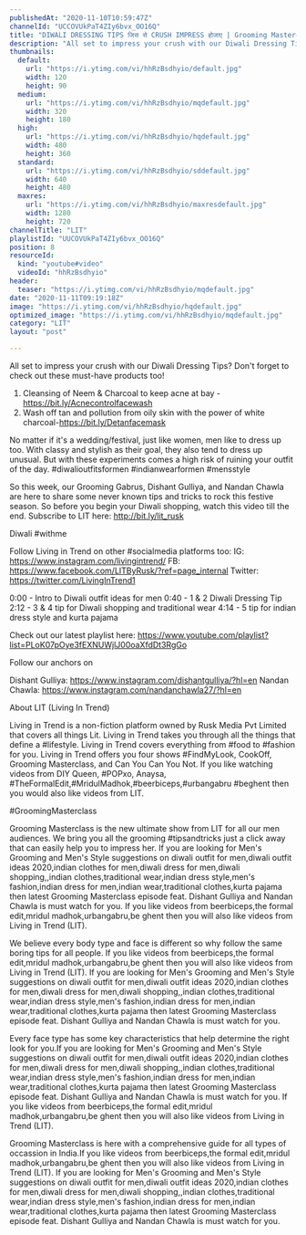 ```yaml
---
publishedAt: "2020-11-10T10:59:47Z"
channelId: "UCCOVUkPaT4ZIy6bvx_OO16Q"
title: "DIWALI DRESSING TIPS जिस से CRUSH IMPRESS होजाए | Grooming Masterclass EP 5"
description: "All set to impress your crush with our Diwali Dressing Tips? Don't forget to check out these must-have products too!\n1. Cleansing of Neem & Charcoal to keep acne at bay -  https://bit.ly/Acnecontrolfacewash\n2. Wash off tan and pollution from oily skin with the power of white charcoal-https://bit.ly/Detanfacemask\n\nNo matter if it's a wedding/festival, just like women, men like to dress up too. With classy and stylish as their goal, they also tend to dress up unusual. But with these experiments comes a high risk of ruining your outfit of the day. #diwalioutfitsformen #indianwearformen #mensstyle\n\nSo this week, our Grooming Gabrus, Dishant Gulliya, and Nandan Chawla are here to share some never known tips and tricks to rock this festive season. So before you begin your Diwali shopping, watch this video till the end. Subscribe to LIT here: http://bit.ly/lit_rusk\n\nDiwali #withme\n\nFollow Living in Trend on other #socialmedia platforms too:\nIG: https://www.instagram.com/livingintrend/\nFB: https://www.facebook.com/LITByRusk/?ref=page_internal \nTwitter: https://twitter.com/LivingInTrend1\n\n0:00 - Intro to Diwali outfit ideas for men\n0:40 - 1 & 2 Diwali Dressing Tip\n2:12 - 3 & 4 tip for Diwali shopping and traditional wear\n4:14 - 5 tip for indian dress style and kurta pajama\n\nCheck out our latest playlist here: https://www.youtube.com/playlist?list=PLoK07pOye3fEXNUWjlJ00oaXfdDt3RgGo\n\nFollow our anchors on\n\nDishant Gulliya: https://www.instagram.com/dishantgulliya/?hl=en\nNandan Chawla: https://www.instagram.com/nandanchawla27/?hl=en\n\nAbout LIT (Living In Trend)\n\nLiving in Trend is a non-fiction platform owned by Rusk Media Pvt Limited that covers all things Lit. Living in Trend takes you through all the things that define a #lifestyle. Living in Trend covers everything from #food to #fashion for you. Living in Trend offers you four shows #FindMyLook, CookOff, Grooming Masterclass, and Can You Can You Not. If you like watching videos from DIY Queen, #POPxo, Anaysa, #TheFormalEdit,#MridulMadhok,#beerbiceps,#urbangabru #beghent then you would also like videos from LIT. \n\n#GroomingMasterclass\n\nGrooming Masterclass is the new ultimate show from LIT for all our men audiences. We bring you all the grooming #tipsandtricks just a click away that can easily help you to impress her. If you are looking for Men's Grooming and Men's Style  suggestions on diwali outfit for men,diwali outfit ideas 2020,indian clothes for men,diwali dress for men,diwali shopping,,indian clothes,traditional wear,indian dress style,men's fashion,indian dress for men,indian wear,traditional clothes,kurta pajama then latest Grooming Masterclass episode  feat. Dishant Gulliya and Nandan Chawla is must watch for you. If you like videos from beerbiceps,the formal edit,mridul madhok,urbangabru,be ghent then you will also like videos from Living in Trend (LIT). \n\nWe believe every body type and face is different so why follow the same boring tips for all people. If you like videos from beerbiceps,the formal edit,mridul madhok,urbangabru,be ghent then you will also like videos from Living in Trend (LIT). If you are looking for Men's Grooming and Men's Style  suggestions on diwali outfit for men,diwali outfit ideas 2020,indian clothes for men,diwali dress for men,diwali shopping,,indian clothes,traditional wear,indian dress style,men's fashion,indian dress for men,indian wear,traditional clothes,kurta pajama then latest Grooming Masterclass episode  feat. Dishant Gulliya and Nandan Chawla is must watch for you. \n\nEvery face type has some key characteristics that help determine the right look for you.If you are looking for Men's Grooming and Men's Style  suggestions on diwali outfit for men,diwali outfit ideas 2020,indian clothes for men,diwali dress for men,diwali shopping,,indian clothes,traditional wear,indian dress style,men's fashion,indian dress for men,indian wear,traditional clothes,kurta pajama then latest Grooming Masterclass episode  feat. Dishant Gulliya and Nandan Chawla is must watch for you. If you like videos from beerbiceps,the formal edit,mridul madhok,urbangabru,be ghent then you will also like videos from Living in Trend (LIT). \n\nGrooming Masterclass is here with a comprehensive guide for all types of occassion in India.If you like videos from beerbiceps,the formal edit,mridul madhok,urbangabru,be ghent then you will also like videos from Living in Trend (LIT). If you are looking for Men's Grooming and Men's Style  suggestions on diwali outfit for men,diwali outfit ideas 2020,indian clothes for men,diwali dress for men,diwali shopping,,indian clothes,traditional wear,indian dress style,men's fashion,indian dress for men,indian wear,traditional clothes,kurta pajama then latest Grooming Masterclass episode  feat. Dishant Gulliya and Nandan Chawla is must watch for you."
thumbnails:
  default:
    url: "https://i.ytimg.com/vi/hhRzBsdhyio/default.jpg"
    width: 120
    height: 90
  medium:
    url: "https://i.ytimg.com/vi/hhRzBsdhyio/mqdefault.jpg"
    width: 320
    height: 180
  high:
    url: "https://i.ytimg.com/vi/hhRzBsdhyio/hqdefault.jpg"
    width: 480
    height: 360
  standard:
    url: "https://i.ytimg.com/vi/hhRzBsdhyio/sddefault.jpg"
    width: 640
    height: 480
  maxres:
    url: "https://i.ytimg.com/vi/hhRzBsdhyio/maxresdefault.jpg"
    width: 1280
    height: 720
channelTitle: "LIT"
playlistId: "UUCOVUkPaT4ZIy6bvx_OO16Q"
position: 8
resourceId:
  kind: "youtube#video"
  videoId: "hhRzBsdhyio"
header:
  teaser: "https://i.ytimg.com/vi/hhRzBsdhyio/mqdefault.jpg"
date: "2020-11-11T09:19:18Z"
image: "https://i.ytimg.com/vi/hhRzBsdhyio/hqdefault.jpg"
optimized_image: "https://i.ytimg.com/vi/hhRzBsdhyio/mqdefault.jpg"
category: "LIT"
layout: "post"

---
```

All set to impress your crush with our Diwali Dressing Tips? Don't forget to check out these must-have products too!
1. Cleansing of Neem & Charcoal to keep acne at bay -  https://bit.ly/Acnecontrolfacewash
2. Wash off tan and pollution from oily skin with the power of white charcoal-https://bit.ly/Detanfacemask

No matter if it's a wedding/festival, just like women, men like to dress up too. With classy and stylish as their goal, they also tend to dress up unusual. But with these experiments comes a high risk of ruining your outfit of the day. #diwalioutfitsformen #indianwearformen #mensstyle

So this week, our Grooming Gabrus, Dishant Gulliya, and Nandan Chawla are here to share some never known tips and tricks to rock this festive season. So before you begin your Diwali shopping, watch this video till the end. Subscribe to LIT here: http://bit.ly/lit_rusk

Diwali #withme

Follow Living in Trend on other #socialmedia platforms too:
IG: https://www.instagram.com/livingintrend/
FB: https://www.facebook.com/LITByRusk/?ref=page_internal 
Twitter: https://twitter.com/LivingInTrend1

0:00 - Intro to Diwali outfit ideas for men
0:40 - 1 & 2 Diwali Dressing Tip
2:12 - 3 & 4 tip for Diwali shopping and traditional wear
4:14 - 5 tip for indian dress style and kurta pajama

Check out our latest playlist here: https://www.youtube.com/playlist?list=PLoK07pOye3fEXNUWjlJ00oaXfdDt3RgGo

Follow our anchors on

Dishant Gulliya: https://www.instagram.com/dishantgulliya/?hl=en
Nandan Chawla: https://www.instagram.com/nandanchawla27/?hl=en

About LIT (Living In Trend)

Living in Trend is a non-fiction platform owned by Rusk Media Pvt Limited that covers all things Lit. Living in Trend takes you through all the things that define a #lifestyle. Living in Trend covers everything from #food to #fashion for you. Living in Trend offers you four shows #FindMyLook, CookOff, Grooming Masterclass, and Can You Can You Not. If you like watching videos from DIY Queen, #POPxo, Anaysa, #TheFormalEdit,#MridulMadhok,#beerbiceps,#urbangabru #beghent then you would also like videos from LIT. 

#GroomingMasterclass

Grooming Masterclass is the new ultimate show from LIT for all our men audiences. We bring you all the grooming #tipsandtricks just a click away that can easily help you to impress her. If you are looking for Men's Grooming and Men's Style  suggestions on diwali outfit for men,diwali outfit ideas 2020,indian clothes for men,diwali dress for men,diwali shopping,,indian clothes,traditional wear,indian dress style,men's fashion,indian dress for men,indian wear,traditional clothes,kurta pajama then latest Grooming Masterclass episode  feat. Dishant Gulliya and Nandan Chawla is must watch for you. If you like videos from beerbiceps,the formal edit,mridul madhok,urbangabru,be ghent then you will also like videos from Living in Trend (LIT). 

We believe every body type and face is different so why follow the same boring tips for all people. If you like videos from beerbiceps,the formal edit,mridul madhok,urbangabru,be ghent then you will also like videos from Living in Trend (LIT). If you are looking for Men's Grooming and Men's Style  suggestions on diwali outfit for men,diwali outfit ideas 2020,indian clothes for men,diwali dress for men,diwali shopping,,indian clothes,traditional wear,indian dress style,men's fashion,indian dress for men,indian wear,traditional clothes,kurta pajama then latest Grooming Masterclass episode  feat. Dishant Gulliya and Nandan Chawla is must watch for you. 

Every face type has some key characteristics that help determine the right look for you.If you are looking for Men's Grooming and Men's Style  suggestions on diwali outfit for men,diwali outfit ideas 2020,indian clothes for men,diwali dress for men,diwali shopping,,indian clothes,traditional wear,indian dress style,men's fashion,indian dress for men,indian wear,traditional clothes,kurta pajama then latest Grooming Masterclass episode  feat. Dishant Gulliya and Nandan Chawla is must watch for you. If you like videos from beerbiceps,the formal edit,mridul madhok,urbangabru,be ghent then you will also like videos from Living in Trend (LIT). 

Grooming Masterclass is here with a comprehensive guide for all types of occassion in India.If you like videos from beerbiceps,the formal edit,mridul madhok,urbangabru,be ghent then you will also like videos from Living in Trend (LIT). If you are looking for Men's Grooming and Men's Style  suggestions on diwali outfit for men,diwali outfit ideas 2020,indian clothes for men,diwali dress for men,diwali shopping,,indian clothes,traditional wear,indian dress style,men's fashion,indian dress for men,indian wear,traditional clothes,kurta pajama then latest Grooming Masterclass episode  feat. Dishant Gulliya and Nandan Chawla is must watch for you.